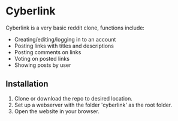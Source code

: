 # Cyberlink
Cyberlink is a very basic reddit clone, functions include:
* Creating/editing/logging in to an account
* Posting links with titles and descriptions
* Posting comments on links
* Voting on posted links
* Showing posts by user

## Installation
1. Clone or download the repo to desired location.
2. Set up a webserver with the folder 'cyberlink' as the root folder.
3. Open the website in your browser.
